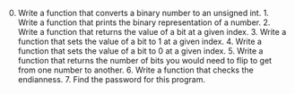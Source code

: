 0. Write a function that converts a binary number to an unsigned int. 1. Write a function that prints the binary representation of a number. 2. Write a function that returns the value of a bit at a given index. 3. Write a function that sets the value of a bit to 1 at a given index. 4. Write a function that sets the value of a bit to 0 at a given index. 5. Write a function that returns the number of bits you would need to flip to get from one number to another. 6. Write a function that checks the endianness. 7. Find the password for this program.

